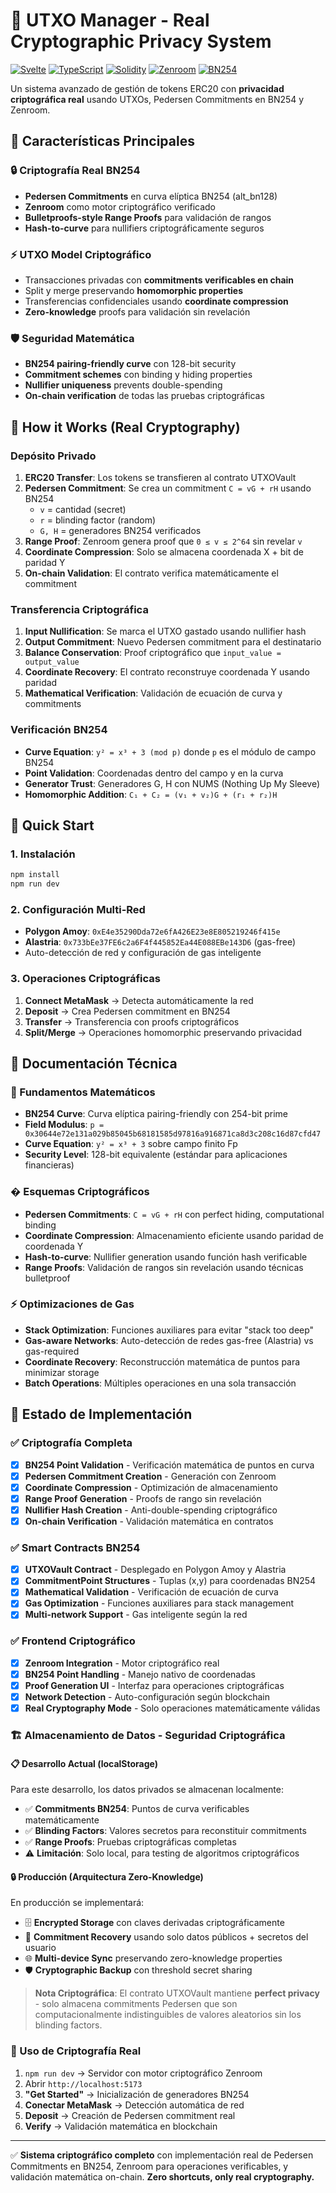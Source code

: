 # 🔐 UTXO Manager - Real Cryptographic Privacy System

[![Svelte](https://img.shields.io/badge/Svelte-FF3E00?style=flat&logo=svelte&logoColor=white)](https://svelte.dev/)
[![TypeScript](https://img.shields.io/badge/TypeScript-007ACC?style=flat&logo=typescript&logoColor=white)](https://www.typescriptlang.org/)
[![Solidity](https://img.shields.io/badge/Solidity-363636?style=flat&logo=solidity&logoColor=white)](https://soliditylang.org/)
[![Zenroom](https://img.shields.io/badge/Zenroom-8B5CF6?style=flat&logoColor=white)](https://zenroom.org/)
[![BN254](https://img.shields.io/badge/BN254-FF6B35?style=flat&logoColor=white)](https://eips.ethereum.org/EIPS/eip-196)

Un sistema avanzado de gestión de tokens ERC20 con **privacidad criptográfica real** usando UTXOs, Pedersen Commitments en BN254 y Zenroom.

## 🌟 Características Principales

### 🔒 **Criptografía Real BN254**
- **Pedersen Commitments** en curva elíptica BN254 (alt_bn128)
- **Zenroom** como motor criptográfico verificado
- **Bulletproofs-style Range Proofs** para validación de rangos
- **Hash-to-curve** para nullifiers criptográficamente seguros

### ⚡ **UTXO Model Criptográfico**
- Transacciones privadas con **commitments verificables en chain**
- Split y merge preservando **homomorphic properties**
- Transferencias confidenciales usando **coordinate compression**
- **Zero-knowledge** proofs para validación sin revelación

### 🛡️ **Seguridad Matemática**
- **BN254 pairing-friendly curve** con 128-bit security
- **Commitment schemes** con binding y hiding properties
- **Nullifier uniqueness** prevents double-spending
- **On-chain verification** de todas las pruebas criptográficas

## 🔬 How it Works (Real Cryptography)

### **Depósito Privado**
1. **ERC20 Transfer**: Los tokens se transfieren al contrato UTXOVault
2. **Pedersen Commitment**: Se crea un commitment `C = vG + rH` usando BN254
   - `v` = cantidad (secret)
   - `r` = blinding factor (random)
   - `G, H` = generadores BN254 verificados
3. **Range Proof**: Zenroom genera proof que `0 ≤ v ≤ 2^64` sin revelar `v`
4. **Coordinate Compression**: Solo se almacena coordenada X + bit de paridad Y
5. **On-chain Validation**: El contrato verifica matemáticamente el commitment

### **Transferencia Criptográfica**
1. **Input Nullification**: Se marca el UTXO gastado usando nullifier hash
2. **Output Commitment**: Nuevo Pedersen commitment para el destinatario
3. **Balance Conservation**: Proof criptográfico que `input_value = output_value`
4. **Coordinate Recovery**: El contrato reconstruye coordenada Y usando paridad
5. **Mathematical Verification**: Validación de ecuación de curva y commitments

### **Verificación BN254**
- **Curve Equation**: `y² = x³ + 3 (mod p)` donde `p` es el módulo de campo BN254
- **Point Validation**: Coordenadas dentro del campo y en la curva
- **Generator Trust**: Generadores G, H con NUMS (Nothing Up My Sleeve)
- **Homomorphic Addition**: `C₁ + C₂ = (v₁ + v₂)G + (r₁ + r₂)H`

## 🚀 Quick Start

### **1. Instalación**
```bash
npm install
npm run dev
```

### **2. Configuración Multi-Red**
- **Polygon Amoy**: `0xE4e35290Dda72e6fA426E23e8E805219246f415e`
- **Alastria**: `0x733bEe37FE6c2a6F4f445852Ea44E088EBe143D6` (gas-free)
- Auto-detección de red y configuración de gas inteligente

### **3. Operaciones Criptográficas**
1. **Connect MetaMask** → Detecta automáticamente la red
2. **Deposit** → Crea Pedersen commitment en BN254
3. **Transfer** → Transferencia con proofs criptográficos
4. **Split/Merge** → Operaciones homomorphic preservando privacidad

## 📖 Documentación Técnica

### **🧮 Fundamentos Matemáticos**
- **BN254 Curve**: Curva elíptica pairing-friendly con 254-bit prime
- **Field Modulus**: `p = 0x30644e72e131a029b85045b68181585d97816a916871ca8d3c208c16d87cfd47`
- **Curve Equation**: `y² = x³ + 3` sobre campo finito Fp
- **Security Level**: 128-bit equivalente (estándar para aplicaciones financieras)

### **� Esquemas Criptográficos**
- **Pedersen Commitments**: `C = vG + rH` con perfect hiding, computational binding
- **Coordinate Compression**: Almacenamiento eficiente usando paridad de coordenada Y
- **Hash-to-curve**: Nullifier generation usando función hash verificable
- **Range Proofs**: Validación de rangos sin revelación usando técnicas bulletproof

### **⚡ Optimizaciones de Gas**
- **Stack Optimization**: Funciones auxiliares para evitar "stack too deep"
- **Gas-aware Networks**: Auto-detección de redes gas-free (Alastria) vs gas-required
- **Coordinate Recovery**: Reconstrucción matemática de puntos para minimizar storage
- **Batch Operations**: Múltiples operaciones en una sola transacción

## 🔄 Estado de Implementación

### ✅ **Criptografía Completa**
- [x] **BN254 Point Validation** - Verificación matemática de puntos en curva
- [x] **Pedersen Commitment Creation** - Generación con Zenroom
- [x] **Coordinate Compression** - Optimización de almacenamiento
- [x] **Range Proof Generation** - Proofs de rango sin revelación
- [x] **Nullifier Hash Creation** - Anti-double-spending criptográfico
- [x] **On-chain Verification** - Validación matemática en contratos

### ✅ **Smart Contracts BN254**
- [x] **UTXOVault Contract** - Desplegado en Polygon Amoy y Alastria
- [x] **CommitmentPoint Structures** - Tuplas (x,y) para coordenadas BN254
- [x] **Mathematical Validation** - Verificación de ecuación de curva
- [x] **Gas Optimization** - Funciones auxiliares para stack management
- [x] **Multi-network Support** - Gas inteligente según la red

### ✅ **Frontend Criptográfico**
- [x] **Zenroom Integration** - Motor criptográfico real
- [x] **BN254 Point Handling** - Manejo nativo de coordenadas
- [x] **Proof Generation UI** - Interfaz para operaciones criptográficas
- [x] **Network Detection** - Auto-configuración según blockchain
- [x] **Real Cryptography Mode** - Solo operaciones matemáticamente válidas

### 🏗️ **Almacenamiento de Datos - Seguridad Criptográfica**

#### 📋 **Desarrollo Actual (localStorage)**
Para este desarrollo, los datos privados se almacenan localmente:
- ✅ **Commitments BN254**: Puntos de curva verificables matemáticamente
- ✅ **Blinding Factors**: Valores secretos para reconstituir commitments
- ✅ **Range Proofs**: Pruebas criptográficas completas
- ⚠️ **Limitación**: Solo local, para testing de algoritmos criptográficos

#### 🔒 **Producción (Arquitectura Zero-Knowledge)**
En producción se implementará:
- 🗄️ **Encrypted Storage** con claves derivadas criptográficamente
- 🔐 **Commitment Recovery** usando solo datos públicos + secretos del usuario
- 🌐 **Multi-device Sync** preservando zero-knowledge properties
- 🛡️ **Cryptographic Backup** con threshold secret sharing

> **Nota Criptográfica**: El contrato UTXOVault mantiene **perfect privacy** - solo almacena commitments Pedersen que son computacionalmente indistinguibles de valores aleatorios sin los blinding factors.

### **🎯 Uso de Criptografía Real**
1. `npm run dev` → Servidor con motor criptográfico Zenroom
2. Abrir `http://localhost:5173`
3. **"Get Started"** → Inicialización de generadores BN254
4. **Conectar MetaMask** → Detección automática de red
5. **Deposit** → Creación de Pedersen commitment real
6. **Verify** → Validación matemática en blockchain

---

✅ **Sistema criptográfico completo** con implementación real de Pedersen Commitments en BN254, Zenroom para operaciones verificables, y validación matemática on-chain. **Zero shortcuts, only real cryptography.**